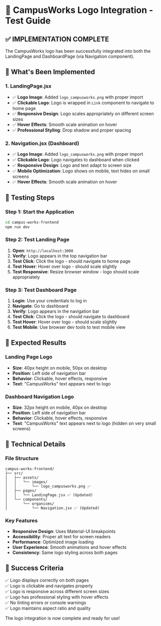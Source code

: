 # 🎨 CampusWorks Logo Integration - Test Guide

## ✅ **IMPLEMENTATION COMPLETE**

The CampusWorks logo has been successfully integrated into both the LandingPage and DashboardPage (via Navigation component).

## 🚀 **What's Been Implemented**

### **1. LandingPage.jsx**
- ✅ **Logo Image**: Added `logo_campusworks.png` with proper import
- ✅ **Clickable Logo**: Logo is wrapped in `Link` component to navigate to home page
- ✅ **Responsive Design**: Logo scales appropriately on different screen sizes
- ✅ **Hover Effects**: Smooth scale animation on hover
- ✅ **Professional Styling**: Drop shadow and proper spacing

### **2. Navigation.jsx (Dashboard)**
- ✅ **Logo Image**: Added `logo_campusworks.png` with proper import
- ✅ **Clickable Logo**: Logo navigates to dashboard when clicked
- ✅ **Responsive Design**: Logo and text adapt to screen size
- ✅ **Mobile Optimization**: Logo shows on mobile, text hides on small screens
- ✅ **Hover Effects**: Smooth scale animation on hover

## 🧪 **Testing Steps**

### **Step 1: Start the Application**
```bash
cd campus-works-frontend
npm run dev
```

### **Step 2: Test Landing Page**
1. **Open**: `http://localhost:3000`
2. **Verify**: Logo appears in the top navigation bar
3. **Test Click**: Click the logo - should navigate to home page
4. **Test Hover**: Hover over logo - should scale slightly
5. **Test Responsive**: Resize browser window - logo should scale appropriately

### **Step 3: Test Dashboard Page**
1. **Login**: Use your credentials to log in
2. **Navigate**: Go to dashboard
3. **Verify**: Logo appears in the navigation bar
4. **Test Click**: Click the logo - should navigate to dashboard
5. **Test Hover**: Hover over logo - should scale slightly
6. **Test Mobile**: Use browser dev tools to test mobile view

## 🎯 **Expected Results**

### **Landing Page Logo**
- **Size**: 40px height on mobile, 50px on desktop
- **Position**: Left side of navigation bar
- **Behavior**: Clickable, hover effects, responsive
- **Text**: "CampusWorks" text appears next to logo

### **Dashboard Navigation Logo**
- **Size**: 32px height on mobile, 40px on desktop
- **Position**: Left side of navigation bar
- **Behavior**: Clickable, hover effects, responsive
- **Text**: "CampusWorks" text appears next to logo (hidden on very small screens)

## 🔧 **Technical Details**

### **File Structure**
```
campus-works-frontend/
├── src/
│   ├── assets/
│   │   └── images/
│   │       └── logo_campusworks.png ✅
│   ├── pages/
│   │   └── LandingPage.jsx ✅ (Updated)
│   └── components/
│       └── organisms/
│           └── Navigation.jsx ✅ (Updated)
```

### **Key Features**
- **Responsive Design**: Uses Material-UI breakpoints
- **Accessibility**: Proper alt text for screen readers
- **Performance**: Optimized image loading
- **User Experience**: Smooth animations and hover effects
- **Consistency**: Same logo styling across both pages

## 🎉 **Success Criteria**

✅ Logo displays correctly on both pages  
✅ Logo is clickable and navigates properly  
✅ Logo is responsive across different screen sizes  
✅ Logo has professional styling with hover effects  
✅ No linting errors or console warnings  
✅ Logo maintains aspect ratio and quality  

The logo integration is now complete and ready for use!
